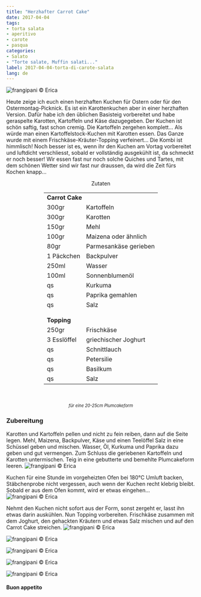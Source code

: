 ```yaml
---
title: "Herzhafter Carrot Cake"
date: 2017-04-04
tags:
- torta salata
- aperitivo
- carote 
- pasqua
categories:
- Salato
- "Torte salate, Muffin salati..."
label: 2017-04-04-torta-di-carote-salata
lang: de
---
```

![](../2017-04-04-torta-di-carote-salata/header.jpg "frangipani © Erica")

Heute zeige ich euch einen herzhaften Kuchen für Ostern oder für den Ostermontag-Picknick. Es ist ein Karottenkuchen aber in einer herzhaften Version. Dafür habe ich den üblichen Basisteig vorbereitet und habe geraspelte Karotten, Kartoffeln und Käse dazugegeben. Der Kuchen ist schön saftig, fast schon cremig. Die Kartoffeln zergehen komplett... Als würde man einen Kartoffelstock-Kuchen mit Karotten essen. Das Ganze wurde mit einem Frischkäse-Kräuter-Topping verfeinert... Die Kombi ist himmlisch! Noch besser ist es, wenn ihr den Kuchen am Vortag vorbereitet und luftdicht verschliesst, sobald er vollständig ausgekühlt ist, da schmeckt er noch besser! Wir essen fast nur noch solche Quiches und Tartes, mit dem schönen Wetter sind wir fast nur draussen, da wird die Zeit fürs Kochen knapp...

<div id="wrapper" style="text-align: center">
  <div id="yourdiv" style="display: inline-block;">
    <div class="ingredients">
      <div class="ingredients-title">Zutaten</div>
      <table>
        <tbody>
          <tr>
            <td colspan="2"><b>Carrot Cake</b></td>
          </tr>      
          <tr>
            <td>300gr</td>
            <td>Kartoffeln</td>
          </tr>
          <tr>
            <td>300gr</td>
            <td>Karotten</td>
          </tr>
          <tr>
            <td>150gr</td>
            <td>Mehl</td>
          </tr>
          <tr>
            <td>100gr</td>
            <td>Maizena oder ähnlich</td>
          </tr>
          <tr>
            <td>80gr</td>
            <td>Parmesankäse gerieben</td>
          </tr>
          <tr>  
            <td>1 Päckchen</td>
            <td>Backpulver</td>
          </tr>
          <tr>
            <td>250ml</td>
            <td>Wasser</td>
          </tr>
          <tr>
            <td>100ml</td>
            <td>Sonnenblumenöl</td>
          </tr>
          <tr>
            <td>qs</td>
            <td>Kurkuma</td>
          </tr>
          <tr>
            <td>qs</td>
            <td>Paprika gemahlen</td>
          </tr>
          <tr>
            <td>qs</td>
            <td>Salz</td>
          </tr>
          <tr style="height: 15px;"></tr>
          <tr>          
            <td colspan="2"><b>Topping</b></td>
          </tr>      
          <tr>
            <td>250gr</td>
            <td>Frischkäse</td>
          </tr>
          <tr>
            <td>3 Esslöffel</td>
            <td>griechischer Joghurt</td>
          </tr>
          <tr>
            <td>qs</td>
            <td>Schnittlauch</td>
          </tr>
          <tr>
            <td>qs</td>
            <td>Petersilie</td>
          </tr>
          <tr>
            <td>qs</td>
            <td>Basilkum</td>
          </tr>
          <tr>
            <td>qs</td>
            <td>Salz</td>
          </tr>
        </tbody>
      </table>
      <br></br>
      <i class="pull-right" style="font-size: 80%;">für eine 20-25cm Plumcakeform</i>
    </div>
  </div>
</div>


<h3>
  <font color="grey">
    <i class="fa fa-cogs"></i>
  </font> Zubereitung
</h3>

Karotten und Kartoffeln pellen und nicht zu fein reiben, dann auf die Seite legen. Mehl, Maizena, Backpulver, Käse und einen Teelöffel Salz in eine Schüssel geben und mischen. Wasser, Öl, Kurkuma und Paprika dazu geben und gut vermengen. Zum Schluss die geriebenen Kartoffeln und Karotten untermischen. Teig in eine gebutterte und bemehlte Plumcakeform leeren.
![](../2017-04-04-torta-di-carote-salata/teglia.jpg "frangipani © Erica")

Kuchen für eine Stunde im vorgeheizten Ofen bei 180°C Umluft backen, Stäbchenprobe nicht vergessen, auch wenn der Kuchen recht klebrig bleibt. Sobald er aus dem Ofen kommt, wird er etwas eingehen...
![](../2017-04-04-torta-di-carote-salata/sfornata.jpg "frangipani © Erica")

Nehmt den Kuchen nicht sofort aus der Form, sonst zergeht er, lasst ihn etwas darin auskühlen. Nun Topping vorbereiten. Frischkäse zusammen mit dem Joghurt, den gehackten Kräutern und etwas Salz mischen und auf den Carrot Cake streichen.
![](../2017-04-04-torta-di-carote-salata/risultato1.jpg "frangipani © Erica")

![](../2017-04-04-torta-di-carote-salata/risultato2.jpg "frangipani © Erica")

![](../2017-04-04-torta-di-carote-salata/risultato3.jpg "frangipani © Erica")

![](../2017-04-04-torta-di-carote-salata/risultato4.jpg "frangipani © Erica")

![](../2017-04-04-torta-di-carote-salata/risultato5.jpg "frangipani © Erica")

<h4>Buon appetito
  <font color="red">
    <i class="fa fa-smile-o"></i>
  </font>
</h4>
